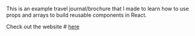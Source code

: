 This is an example travel journal/brochure that I made to learn how to use props and arrays to build reusable components in React.

Check out the website # [here](https://jshelver.github.io/Travel-Journal/)
